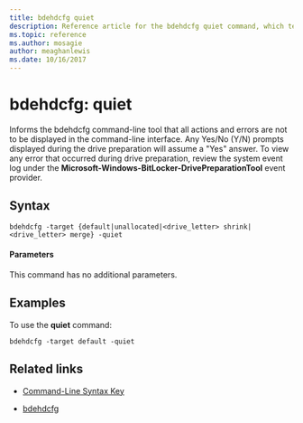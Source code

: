 ```yaml
---
title: bdehdcfg quiet
description: Reference article for the bdehdcfg quiet command, which tells bdehdcfg to not display all actions and errors.
ms.topic: reference
ms.author: mosagie
author: meaghanlewis
ms.date: 10/16/2017
---
```


# bdehdcfg: quiet

Informs the bdehdcfg command-line tool that all actions and errors are not to be displayed in the command-line interface. Any Yes/No (Y/N) prompts displayed during the drive preparation will assume a "Yes" answer. To view any error that occurred during drive preparation, review the system event log under the **Microsoft-Windows-BitLocker-DrivePreparationTool** event provider.

## Syntax

```
bdehdcfg -target {default|unallocated|<drive_letter> shrink|<drive_letter> merge} -quiet
```

#### Parameters

This command has no additional parameters.

## Examples

To use the **quiet** command:

```
bdehdcfg -target default -quiet
```

## Related links

- [Command-Line Syntax Key](command-line-syntax-key.md)

- [bdehdcfg](bdehdcfg.md)
